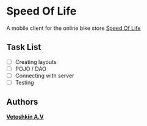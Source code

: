 # Speed Of Life

A mobile client for the online bike store [Speed Of Life](https://github.com/topkdr4/shop)

## Task List

- [ ] Creating layouts
- [ ] POJO / DAO
- [ ] Connecting with server
- [ ] Testing

## Authors

[**Vetoshkin A.V**](https://github.com/topkdr4)
